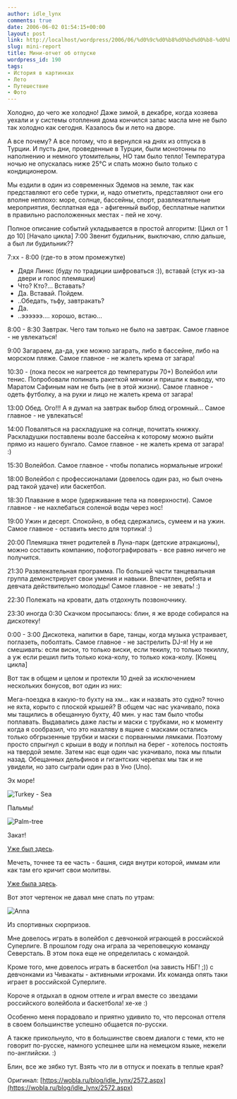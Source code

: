```yaml
---
author: idle_lynx
comments: true
date: 2006-06-02 01:54:15+00:00
layout: post
link: http://localhost/wordpress/2006/06/%d0%9c%d0%b8%d0%bd%d0%b8-%d0%be%d1%82%d1%87%d0%b5%d1%82-%d0%be%d0%b1-%d0%be%d1%82%d0%bf%d1%83%d1%81%d0%ba%d0%b5/
slug: mini-report
title: Мини-отчет об отпуске
wordpress_id: 190
tags:
- История в картинках
- Лето
- Путешествие
- Фото
---
```


Холодно, до чего же холодно! Даже зимой, в декабре, когда хозяева уехали и у системы отопления дома кончился запас масла мне не было так холодно как сегодня. Казалось бы и лето на дворе.

А все почему? А все потому, что я вернулся на днях из отпуска в Турции. И пусть дни, проведенные в Турции, были монотонны по наполнению и немного утомительны, НО там было тепло! Температура ночью не опускалась ниже 25°C и спать можно было только с кондиционером.

Мы ездили в один из современных Эдемов на земле, так как представляют его себе турки, и, надо отметить, представляют они его вполне неплохо: море, солнце, бассейны, спорт, развлекательные мероприятия, бесплатная еда - афигенный выбор, бесплатные напитки в правильно расположенных местах - пей не хочу.

Полное описание событий укладывается в простой алгоритм:
[Цикл от 1 до 10]
[Начало цикла]
7:00 Звенит будильник, выключаю, сплю дальше, а был ли будильник??

7:хх - 8:00 (где-то в этом промежутке)
- Дядя Линкс (буду по традиции шифроваться :)), вставай (стук из-за двери и голос племяшки)
- Что? Кто?... Вставать?
- Да. Вставай. Пойдем.
- ..Обедать, тьфу, завтракать?
- Да.
- ..ээээээ.... хорошо, встаю...

8:00 - 8:30 Завтрак. Чего там только не было на завтрак. Самое главное - не увлекаться!

9:00 Загараем, да-да, уже можно загарать, либо в бассейне, либо на морском пляже. Самое главное - не жалеть крема от загара!

10:30 - (пока песок не нагреется до температуры 70+)
Волейбол или тенис. Попробовали попинать ракеткой мячики и пришли к выводу, что Маратом Сафиным нам не быть (не в этой жизни). Самое главное - одеть футболку, а на руки и лицо не жалеть крема от загара!

13:00 Обед. Ого!!! А я думал на завтрак выбор блюд огромный... Самое главное - не увлекаться!

14:00 Поваляться на раскладушке на солнце, почитать книжку. Раскладушки поставлены возле бассейна к которому можно выйти прямо из нашего бунгало. Самое главное - не жалеть крема от загара! :)

15:30 Волейбол. Самое главное - чтобы попались нормальные игроки!

18:00 Волейбол с профессионалами (довелось один раз, но был очень рад такой удаче) или баскетбол.

18:30 Плавание в море (удерживание тела на поверхности). Самое главное - не нахлебаться соленой воды через нос!

19:00 Ужин и десерт. Спокойно, в обед сдержались, сумеем и на ужин. Самое главное - оставить место для тортика! :)

20:00 Племяшка тянет родителей в Луна-парк (детские атракционы), можно составить компанию, пофотографировать - все равно ничего не получится.

21:30 Развлекательная программа. По большей части танцевальная группа демонстрирует свои умения и навыки. Впечатлен, ребята и девчата действительно молодцы! Самое главное - не зевать! :)

22:30 Полежать на кровати, дать отдохнуть позвоночнику.

23:30 иногда 0:30 Скачком просыпаюсь: блин, я же вроде собирался на дискотеку!

0:00 - 3:00 Дискотека, напитки в баре, танцы, когда музыка устраивает, поглазеть, поболтать. Самое главное - не застрелить DJ-я! Ну и не смешивать: если виски, то только виски, если текилу, то только текиллу, а уж если решил пить только кока-колу, то только кока-колу.
[Конец цикла]

Вот так в общем и целом и протекли 10 дней за исключением нескольких бонусов, вот один из них:

Мега-поездка в какую-то бухту на хм... как и назвать это судно? точно не яхта, корыто с плоской крышей? В общем час нас укачивало, пока мы тащились в обещанную бухту, 40 мин. у нас там было чтобы поплавать. Выдавались даже ласты и маски с трубками, но к моменту когда я сообразил, что это нахаляву в ящике с масками остались только обгрызенные трубки и маски с порванными лямками. Поэтому просто спрыгнул с крыши в воду и поплыл на берег - хотелось постоять на твердой земле. Затем нас еще один час укачивало, пока мы плыли назад. Обещанных дельфинов и гигантских черепах мы так и не увидели, но зато сыграли один раз в Уно (Uno).

Эх море!

![Turkey - Sea](images/2007/05/9b1f9bb8-51fe-41d8-94f7-94743f3053a9.JPG)

Пальмы!

![Palm-tree](images/2007/05/5b9e40ab-c14f-49e4-a991-cba447b89cb9.JPG)

Закат!

[Уже был здесь](2006/05/sunset).

Мечеть, точнее та ее часть - башня, сидя внутри которой, иммам или как там его кричит свои молитвы.

[Уже была здесь](2005/05/a-hint).

Вот этот чертенок не давал мне спать по утрам:

![Anna](images/2007/05/2e7c7452-1bce-4750-94a9-9996f7fe966c.JPG)

Из спортивных сюрпризов.

Мне довелось играть в волейбол с девчонкой играющей в российской Суперлиге. В прошлом году она играла за череповецкую команду Северсталь. В этом пока еще не определилась с командой.

Кроме того, мне довелось играть в баскетбол (на зависть НБГ! ;)) с девчонками из Чивакаты - активными игроками. Их команда опять таки играет в российской Суперлиге.

Короче я отдыхал в одном оттеле и играл вместе со звездами российского волейбола и баскетбола! хе-хе :)

Особенно меня порадовало и приятно удивило то, что персонал оттеля в своем большинстве успешно общается по-русски.

А также прикольнуло, что в большинстве своем диалоги с теми, кто не говорит по-русске, намного успешнее шли на немецком языке, нежели по-английски. :)

Блин, все же зябко тут. Взять что ли в отпуск и поехать в теплые края?

Оригинал: [https://wobla.ru/blog/idle_lynx/2572.aspx](https://wobla.ru/blog/idle_lynx/2572.aspx)

